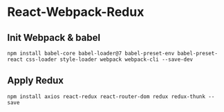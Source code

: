 # React-Webpack-Redux

## Init Webpack & babel
`npm install babel-core babel-loader@7 babel-preset-env babel-preset-react css-loader style-loader webpack webpack-cli --save-dev`

## Apply Redux
`npm install axios react-redux react-router-dom redux redux-thunk --save`

